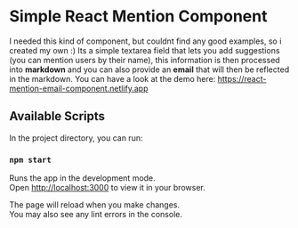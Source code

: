# Simple React Mention Component

I needed this kind of component, but couldnt find any good examples, so i created my own :)
Its a simple textarea field that lets you add suggestions (you can mention users by their name), this information is then processed into **markdown** and you can also provide an **email** that will then be reflected in the markdown.
You can have a look at the demo here:
https://react-mention-email-component.netlify.app

## Available Scripts

In the project directory, you can run:

### `npm start`

Runs the app in the development mode.\
Open [http://localhost:3000](http://localhost:3000) to view it in your browser.

The page will reload when you make changes.\
You may also see any lint errors in the console.
